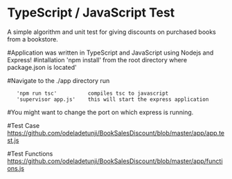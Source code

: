 # TypeScript / JavaScript Test
A simple algorithm and unit test for giving discounts on purchased books from a bookstore.

#Application was written in TypeScript and JavaScript using Nodejs and Express!
#intallation
       'npm install'          from the root directory where package.json is located'
 
#Navigate to the ./app directory run

       'npm run tsc'          compiles tsc to javascript
       'supervisor app.js'    this will start the express application
#You might want to change the port on which express is running. 

#Test Case
https://github.com/odeladetunji/BookSalesDiscount/blob/master/app/app.test.js

#Test Functions
https://github.com/odeladetunji/BookSalesDiscount/blob/master/app/functions.js
